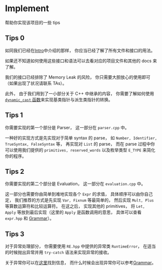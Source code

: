 # Implement

帮助你实现该项目的一些 tips

## Tips 0

如同我们已经在[Intro](Intro.md)中介绍的那样， 你应当已经了解了所有文件和接口的用法。

如果还不知道如何使用这些接口和语法可以去看对应的项目文件和其他的 docs 来了解。

我们的接口已经排除了 Memory Leak 的风险， 你只需要大胆放心的使用即可（如果出现了状况请联系 TAs）。

此外， 由于我们用到了一小部分关于 C++ 中继承的内容， 你需要了解如何使用 [`dynamic_cast` 函数](https://www.runoob.com/cplusplus/cpp-casting-operators.html)来实现基类指针与派生类指针的转换。

## Tips 1

你需要实现的第一个部分是 Parser， 这一部分在 `parser.cpp` 中。

一种好的实现方式是先实现对于简单 syntax 的 parse， 如 `Number, Identifier, TrueSyntax, FalseSyntax` 等， 再实现对 `List` 的 parse， 而在 parse 过程中你可以使用我们提供的 `primitives, reserved_words` 以及枚举类型 `E_TYPE` 来简化你的程序。

## Tips 2

你需要实现的第二个部分是 Evaluation， 这一部分在 `evaluation.cpp` 中。

这一部分也需要你由简单到难地实现各个 `Expr` 的求值， 具体顺序可以由你自己定， 我们推荐的方式是先实现 `Var, Fixnum` 等最简单的， 然后实现 `Mult, Plus` 等算数运算符和比较运算符。 在这之后， 实现其他的 primitives， 将 `Let, Apply` 等放到最后实现（这里的 `Apply` 是函数调用的意思， 具体可以查看 `expr.hpp` 和 [Grammar](Grammar.md)）。

## Tips 3

对于异常处理部分， 你需要使用 `RE.hpp` 中提供的异常类 `RuntimeError`， 在适当的时候抛出异常并用 `try-catch` 语法来实现异常的接收。

关于异常你可以在[这里](https://www.runoob.com/cplusplus/cpp-exceptions-handling.html)找到信息， 而什么时候会出现异常你可以参考[Grammar](Grammar.md)。